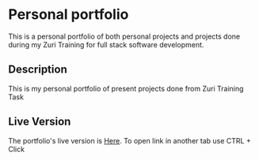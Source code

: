 # Personal portfolio
This is a personal portfolio of both personal projects and projects done during my Zuri Training for full stack software development.

## Description
This is my personal portfolio of present projects done from Zuri Training Task 

## Live Version
The portfolio's live version is [Here](https://arthurbazz.github.io/personal-portfolio/index.html).
To open link in another tab use CTRL + Click
